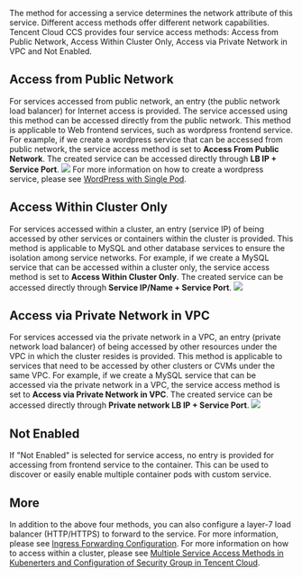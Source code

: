 The method for accessing a service determines the network attribute of this service. Different access methods offer different network capabilities. Tencent Cloud CCS provides four service access methods: Access from Public Network, Access Within Cluster Only, Access via Private Network in VPC and Not Enabled.

## Access from Public Network
For services accessed from public network, an entry (the public network load balancer) for Internet access is provided. The service accessed using this method can be accessed directly from the public network. This method is applicable to Web frontend services, such as wordpress frontend service.
For example, if we create a wordpress service that can be accessed from public network, the service access method is set to **Access From Public Network**. The created service can be accessed directly through **LB IP + Service Port**.
![](//mc.qcloudimg.com/static/img/897e21d4a2c48034bc2cc98bfaba21a8/image.png)
For more information on how to create a wordpress service, please see [WordPress with Single Pod](https://cloud.tencent.com/document/product/457/7205).

## Access Within Cluster Only
For services accessed within a cluster, an entry (service IP) of being accessed by other services or containers within the cluster is provided. This method is applicable to MySQL and other database services to ensure the isolation among service networks.
For example, if we create a MySQL service that can be accessed within a cluster only, the service access method is set to **Access Within Cluster Only**. The created service can be accessed directly through **Service IP/Name + Service Port**.
![](//mc.qcloudimg.com/static/img/e4fdda7af379079f1811bb86af8c8419/image.png)

## Access via Private Network in VPC
For services accessed via the private network in a VPC, an entry (private network load balancer) of being accessed by other resources under the VPC in which the cluster resides is provided. This method is applicable to services that need to be accessed by other clusters or CVMs under the same VPC.
For example, if we create a MySQL service that can be accessed via the private network in a VPC, the service access method is set to **Access via Private Network in VPC**. The created service can be accessed directly through **Private network LB IP + Service Port**.
![](//mc.qcloudimg.com/static/img/ea74a0fb808aa37987cea2d4be187bea/image.png)

## Not Enabled
If "Not Enabled" is selected for service access, no entry is provided for accessing from frontend service to the container. This can be used to discover or easily enable multiple container pods with custom service.

## More
In addition to the above four methods, you can also configure a layer-7 load balancer (HTTP/HTTPS) to forward to the service. For more information, please see [Ingress Forwarding Configuration](https://cloud.tencent.com/document/product/457/9111).
For more information on how to access within a cluster, please see [Multiple Service Access Methods in Kubenerters and Configuration of Security Group in Tencent Cloud](https://cloud.tencent.com/community/article/711355).

